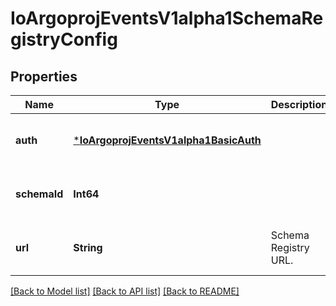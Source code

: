 # IoArgoprojEventsV1alpha1SchemaRegistryConfig


## Properties
Name | Type | Description | Notes
------------ | ------------- | ------------- | -------------
**auth** | [***IoArgoprojEventsV1alpha1BasicAuth**](IoArgoprojEventsV1alpha1BasicAuth.md) |  | [optional] [default to nothing]
**schemaId** | **Int64** |  | [optional] [default to nothing]
**url** | **String** | Schema Registry URL. | [optional] [default to nothing]


[[Back to Model list]](../README.md#models) [[Back to API list]](../README.md#api-endpoints) [[Back to README]](../README.md)


